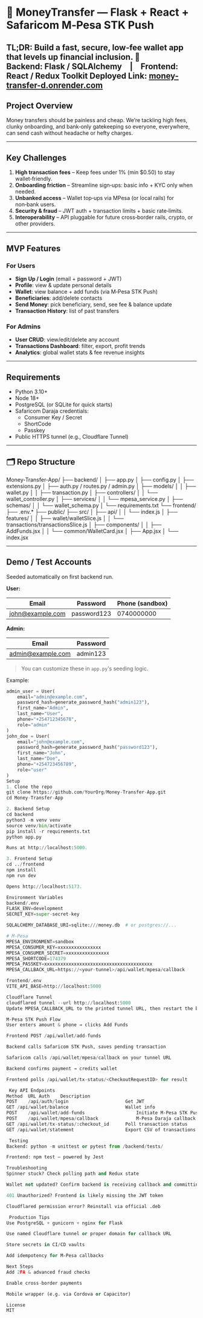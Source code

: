 # 💸 MoneyTransfer — Flask + React + Safaricom M‑Pesa STK Push

**TL;DR:** Build a fast, secure, low‑fee wallet app that levels up financial inclusion. 🚀  
**Backend:** Flask / SQLAlchemy | **Frontend:** React / Redux Toolkit
**Deployed Link:** [money-transfer-d.onrender.com](https://money-transfer-d.onrender.com)
---


##  Project Overview

Money transfers should be painless and cheap. We’re tackling high fees, clunky onboarding, and bank‑only gatekeeping so everyone, everywhere, can send cash without headache or hefty charges.

---

##  Key Challenges

1. **High transaction fees** – Keep fees under 1% (min \$0.50) to stay wallet‑friendly.
2. **Onboarding friction** – Streamline sign‑ups: basic info + KYC only when needed.
3. **Unbanked access** – Wallet top‑ups via MPesa (or local rails) for non‑bank users.
4. **Security & fraud** – JWT auth + transaction limits + basic rate‑limits.
5. **Interoperability** – API pluggable for future cross‑border rails, crypto, or other providers.

---

##  MVP Features

### For Users

- **Sign Up / Login** (email + password + JWT)
- **Profile**: view & update personal details
- **Wallet**: view balance + add funds (via M‑Pesa STK Push)
- **Beneficiaries**: add/delete contacts
- **Send Money**: pick beneficiary, send, see fee & balance update
- **Transaction History**: list of past transfers

### For Admins

- **User CRUD**: view/edit/delete any account
- **Transactions Dashboard**: filter, export, profit trends
- **Analytics**: global wallet stats & fee revenue insights

---

##  Requirements

- Python 3.10+
- Node 18+
- PostgreSQL (or SQLite for quick starts)
- Safaricom Daraja credentials:
  - Consumer Key / Secret
  - ShortCode
  - Passkey
- Public HTTPS tunnel (e.g., Cloudflare Tunnel)

---

## 🗂 Repo Structure

Money-Transfer-App/
├── backend/
│ ├── app.py
│ ├── config.py
│ ├── extensions.py
│ ├── auth.py / routes.py / admin.py
│ ├── models/
│ │ ├── wallet.py
│ │ ├── transaction.py
│ ├── controllers/
│ │ └── wallet_controller.py
│ ├── services/
│ │ └── mpesa_service.py
│ ├── schemas/
│ │ └── wallet_schema.py
│ └── requirements.txt
└── frontend/
├── .env.*
├── public/
├── src/
│ ├── api/
│ │ └── index.js
│ ├── features/
│ │ ├── wallet/walletSlice.js
│ │ └── transactions/transactionsSlice.js
│ ├── components/
│ │ ├── AddFunds.jsx
│ │ └── common/WalletCard.jsx
│ ├── App.jsx
│ └── index.jsx


---

##  Demo / Test Accounts

Seeded automatically on first backend run.

**User:**

| Email            | Password   | Phone (sandbox) |
|------------------|------------|------------------|
| john@example.com | password123   | 0740000000       |

**Admin:**

| Email             | Password   |
|-------------------|------------|
| admin@example.com | admin123  |

>  You can customize these in `app.py`'s seeding logic.

Example:
```python
admin_user = User(
    email="admin@example.com",
    password_hash=generate_password_hash("admin123"),
    first_name="Admin",
    last_name="User",
    phone="+254712345678",
    role="admin"
)
john_doe = User(
    email="john@example.com",
    password_hash=generate_password_hash("password123"),
    first_name="John",
    last_name="Doe",
    phone="+254723456789",
    role="user"
)
Setup
1. Clone the repo
git clone https://github.com/YourOrg/Money-Transfer-App.git
cd Money-Transfer-App

2. Backend Setup
cd backend
python3 -m venv venv
source venv/bin/activate
pip install -r requirements.txt
python app.py

Runs at http://localhost:5000.

3. Frontend Setup
cd ../frontend
npm install
npm run dev

Opens http://localhost:5173.

Environment Variables
backend/.env
FLASK_ENV=development
SECRET_KEY=super-secret-key

SQLALCHEMY_DATABASE_URI=sqlite:///money.db  # or postgres://...

# M-Pesa
MPESA_ENVIRONMENT=sandbox
MPESA_CONSUMER_KEY=xxxxxxxxxxxxxxxx
MPESA_CONSUMER_SECRET=xxxxxxxxxxxxxxxx
MPESA_SHORTCODE=174379
MPESA_PASSKEY=xxxxxxxxxxxxxxxxxxxxxxxxxxxxxxxxxxxxxxxx
MPESA_CALLBACK_URL=https://<your-tunnel>/api/wallet/mpesa/callback

frontend/.env
VITE_API_BASE=http://localhost:5000

Cloudflare Tunnel
cloudflared tunnel --url http://localhost:5000
Update MPESA_CALLBACK_URL to the printed tunnel URL, then restart the backend.

M‑Pesa STK Push Flow
User enters amount & phone → clicks Add Funds

Frontend POST /api/wallet/add-funds

Backend calls Safaricom STK Push, saves pending transaction

Safaricom calls /api/wallet/mpesa/callback on your tunnel URL

Backend confirms payment → credits wallet

Frontend polls /api/wallet/tx-status/<CheckoutRequestID> for result

 Key API Endpoints
Method	URL	Auth	Description
POST	/api/auth/login	                   	Get JWT
GET	/api/wallet/balance	                	Wallet info
POST	/api/wallet/add-funds	             	Initiate M‑Pesa STK Push
POST	/api/wallet/mpesa/callback	          	M‑Pesa Daraja callback
GET	/api/wallet/tx-status/:checkout_id	 	Poll transaction status
GET	/api/wallet/statement	             	Export CSV of transactions

 Testing
Backend: python -m unittest or pytest from /backend/tests/

Frontend: npm test — powered by Jest

Troubleshooting
Spinner stuck? Check polling path and Redux state

Wallet not updated? Confirm backend is receiving callback and committing

401 Unauthorized? Frontend is likely missing the JWT token

Cloudflared permission error? Reinstall via official .deb

 Production Tips
Use PostgreSQL + gunicorn + nginx for Flask

Use named Cloudflare tunnel or proper domain for callback URL

Store secrets in CI/CD vaults

Add idempotency for M‑Pesa callbacks

Next Steps
Add 2FA & advanced fraud checks

Enable cross-border payments

Mobile wrapper (e.g. via Cordova or Capacitor)

License
MIT